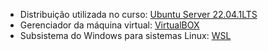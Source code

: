 * Distribuição utilizada no curso: [Ubuntu Server 22.04.1LTS](https://ubuntu.com/download/server)
* Gerenciador da máquina virtual: [VirtualBOX](https://www.virtualbox.org/)
* Subsistema do Windows para sistemas Linux: [WSL](https://docs.microsoft.com/pt-br/windows/wsl/install)
